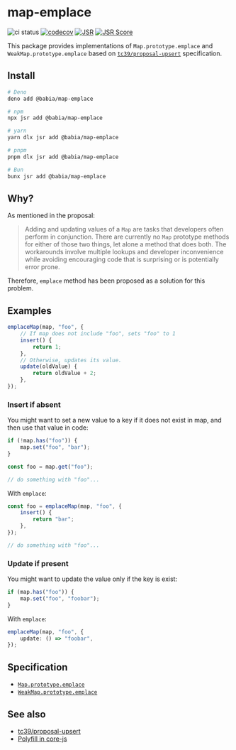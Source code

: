 # map-emplace

![ci status](https://github.com/babiabeo/map-emplace/actions/workflows/ci.yml/badge.svg)
[![codecov](https://codecov.io/gh/babiabeo/map-emplace/graph/badge.svg?token=K419Z9KMJ9)](https://codecov.io/gh/babiabeo/map-emplace)
[![JSR](https://jsr.io/badges/@babia/map-emplace)](https://jsr.io/@babia/map-emplace)
[![JSR Score](https://jsr.io/badges/@babia/map-emplace/score)](https://jsr.io/@babia/map-emplace)

This package provides implementations of `Map.prototype.emplace` and
`WeakMap.prototype.emplace` based on
[`tc39/proposal-upsert`](https://github.com/tc39/proposal-upsert) specification.

## Install

```sh
# Deno
deno add @babia/map-emplace

# npm
npx jsr add @babia/map-emplace

# yarn
yarn dlx jsr add @babia/map-emplace

# pnpm
pnpm dlx jsr add @babia/map-emplace

# Bun
bunx jsr add @babia/map-emplace
```

## Why?

As mentioned in the proposal:

> Adding and updating values of a `Map` are tasks that developers often perform
> in conjunction. There are currently no `Map` prototype methods for either of
> those two things, let alone a method that does both. The workarounds involve
> multiple lookups and developer inconvenience while avoiding encouraging code
> that is surprising or is potentially error prone.

Therefore, `emplace` method has been proposed as a solution for this problem.

## Examples

```ts
emplaceMap(map, "foo", {
    // If map does not include "foo", sets "foo" to 1
    insert() {
        return 1;
    },
    // Otherwise, updates its value.
    update(oldValue) {
        return oldValue + 2;
    },
});
```

### Insert if absent

You might want to set a new value to a key if it does not exist in map, and then
use that value in code:

```ts
if (!map.has("foo")) {
    map.set("foo", "bar");
}

const foo = map.get("foo");

// do something with "foo"...
```

With `emplace`:

```ts
const foo = emplaceMap(map, "foo", {
    insert() {
        return "bar";
    },
});

// do something with "foo"...
```

### Update if present

You might want to update the value only if the key is exist:

```ts
if (map.has("foo")) {
    map.set("foo", "foobar");
}
```

With `emplace`:

```ts
emplaceMap(map, "foo", {
    update: () => "foobar",
});
```

## Specification

- [`Map.prototype.emplace`](https://tc39.es/proposal-upsert/#sec-map.prototype.emplace)
- [`WeakMap.prototype.emplace`](https://tc39.es/proposal-upsert/#sec-weakmap.prototype.emplace)

## See also

- [tc39/proposal-upsert](https://github.com/tc39/proposal-upsert)
- [Polyfill in core-js](https://github.com/zloirock/core-js?tab=readme-ov-file#mapprototypeemplace)
